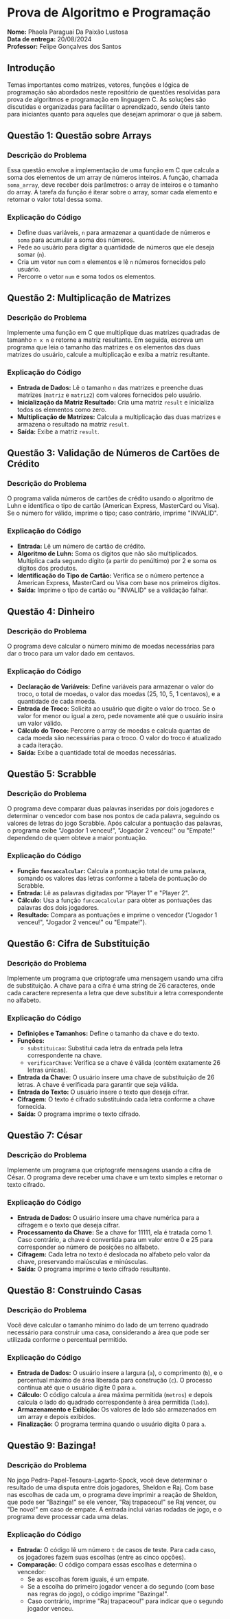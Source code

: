 # Prova de Algoritmo e Programação

**Nome:** Phaola Paraguai Da Paixão Lustosa  
**Data de entrega:** 20/08/2024  
**Professor:** Felipe Gonçalves dos Santos

## Introdução
Temas importantes como matrizes, vetores, funções e lógica de programação são abordados neste repositório de questões resolvidas para prova de algoritmos e programação em linguagem C. As soluções são discutidas e organizadas para facilitar o aprendizado, sendo úteis tanto para iniciantes quanto para aqueles que desejam aprimorar o que já sabem.

## Questão 1: Questão sobre Arrays

### Descrição do Problema
Essa questão envolve a implementação de uma função em C que calcula a soma dos elementos de um array de números inteiros. A função, chamada `soma_array`, deve receber dois parâmetros: o array de inteiros e o tamanho do array. A tarefa da função é iterar sobre o array, somar cada elemento e retornar o valor total dessa soma.

### Explicação do Código
- Define duas variáveis, `n` para armazenar a quantidade de números e `soma` para acumular a soma dos números.
- Pede ao usuário para digitar a quantidade de números que ele deseja somar (`n`).
- Cria um vetor `num` com `n` elementos e lê `n` números fornecidos pelo usuário.
- Percorre o vetor `num` e soma todos os elementos.

## Questão 2: Multiplicação de Matrizes

### Descrição do Problema
Implemente uma função em C que multiplique duas matrizes quadradas de tamanho `n x n` e retorne a matriz resultante. Em seguida, escreva um programa que leia o tamanho das matrizes e os elementos das duas matrizes do usuário, calcule a multiplicação e exiba a matriz resultante.

### Explicação do Código
- **Entrada de Dados:** Lê o tamanho `n` das matrizes e preenche duas matrizes (`matriz` e `matriz2`) com valores fornecidos pelo usuário.
- **Inicialização da Matriz Resultado:** Cria uma matriz `result` e inicializa todos os elementos como zero.
- **Multiplicação de Matrizes:** Calcula a multiplicação das duas matrizes e armazena o resultado na matriz `result`.
- **Saída:** Exibe a matriz `result`.

## Questão 3: Validação de Números de Cartões de Crédito

### Descrição do Problema
O programa valida números de cartões de crédito usando o algoritmo de Luhn e identifica o tipo de cartão (American Express, MasterCard ou Visa). Se o número for válido, imprime o tipo; caso contrário, imprime "INVALID".

### Explicação do Código
- **Entrada:** Lê um número de cartão de crédito.
- **Algoritmo de Luhn:** Soma os dígitos que não são multiplicados. Multiplica cada segundo dígito (a partir do penúltimo) por 2 e soma os dígitos dos produtos.
- **Identificação do Tipo de Cartão:** Verifica se o número pertence a American Express, MasterCard ou Visa com base nos primeiros dígitos.
- **Saída:** Imprime o tipo de cartão ou "INVALID" se a validação falhar.

## Questão 4: Dinheiro

### Descrição do Problema
O programa deve calcular o número mínimo de moedas necessárias para dar o troco para um valor dado em centavos.

### Explicação do Código
- **Declaração de Variáveis:** Define variáveis para armazenar o valor do troco, o total de moedas, o valor das moedas (25, 10, 5, 1 centavos), e a quantidade de cada moeda.
- **Entrada de Troco:** Solicita ao usuário que digite o valor do troco. Se o valor for menor ou igual a zero, pede novamente até que o usuário insira um valor válido.
- **Cálculo do Troco:** Percorre o array de moedas e calcula quantas de cada moeda são necessárias para o troco. O valor do troco é atualizado a cada iteração.
- **Saída:** Exibe a quantidade total de moedas necessárias.

## Questão 5: Scrabble

### Descrição do Problema
O programa deve comparar duas palavras inseridas por dois jogadores e determinar o vencedor com base nos pontos de cada palavra, seguindo os valores de letras do jogo Scrabble. Após calcular a pontuação das palavras, o programa exibe "Jogador 1 venceu!", "Jogador 2 venceu!" ou "Empate!" dependendo de quem obteve a maior pontuação.

### Explicação do Código
- **Função `funcaocalcular`:** Calcula a pontuação total de uma palavra, somando os valores das letras conforme a tabela de pontuação do Scrabble.
- **Entrada:** Lê as palavras digitadas por "Player 1" e "Player 2".
- **Cálculo:** Usa a função `funcaocalcular` para obter as pontuações das palavras dos dois jogadores.
- **Resultado:** Compara as pontuações e imprime o vencedor ("Jogador 1 venceu!", "Jogador 2 venceu!" ou "Empate!").

## Questão 6: Cifra de Substituição

### Descrição do Problema
Implemente um programa que criptografe uma mensagem usando uma cifra de substituição. A chave para a cifra é uma string de 26 caracteres, onde cada caractere representa a letra que deve substituir a letra correspondente no alfabeto.

### Explicação do Código
- **Definições e Tamanhos:** Define o tamanho da chave e do texto.
- **Funções:**
  - `substituicao`: Substitui cada letra da entrada pela letra correspondente na chave.
  - `verificarChave`: Verifica se a chave é válida (contém exatamente 26 letras únicas).
- **Entrada da Chave:** O usuário insere uma chave de substituição de 26 letras. A chave é verificada para garantir que seja válida.
- **Entrada do Texto:** O usuário insere o texto que deseja cifrar.
- **Cifragem:** O texto é cifrado substituindo cada letra conforme a chave fornecida.
- **Saída:** O programa imprime o texto cifrado.

## Questão 7: César

### Descrição do Problema
Implemente um programa que criptografe mensagens usando a cifra de César. O programa deve receber uma chave e um texto simples e retornar o texto cifrado.

### Explicação do Código
- **Entrada de Dados:** O usuário insere uma chave numérica para a cifragem e o texto que deseja cifrar.
- **Processamento da Chave:** Se a chave for 11111, ela é tratada como 1. Caso contrário, a chave é convertida para um valor entre 0 e 25 para corresponder ao número de posições no alfabeto.
- **Cifragem:** Cada letra no texto é deslocada no alfabeto pelo valor da chave, preservando maiúsculas e minúsculas.
- **Saída:** O programa imprime o texto cifrado resultante.

## Questão 8: Construindo Casas

### Descrição do Problema
Você deve calcular o tamanho mínimo do lado de um terreno quadrado necessário para construir uma casa, considerando a área que pode ser utilizada conforme o percentual permitido.

### Explicação do Código
- **Entrada de Dados:** O usuário insere a largura (`a`), o comprimento (`b`), e o percentual máximo de área liberada para construção (`c`). O processo continua até que o usuário digite 0 para `a`.
- **Cálculo:** O código calcula a área máxima permitida (`metros`) e depois calcula o lado do quadrado correspondente à área permitida (`lado`).
- **Armazenamento e Exibição:** Os valores de lado são armazenados em um array e depois exibidos.
- **Finalização:** O programa termina quando o usuário digita 0 para `a`.

## Questão 9: Bazinga!

### Descrição do Problema
No jogo Pedra-Papel-Tesoura-Lagarto-Spock, você deve determinar o resultado de uma disputa entre dois jogadores, Sheldon e Raj. Com base nas escolhas de cada um, o programa deve imprimir a reação de Sheldon, que pode ser "Bazinga!" se ele vencer, "Raj trapaceou!" se Raj vencer, ou "De novo!" em caso de empate. A entrada inclui várias rodadas de jogo, e o programa deve processar cada uma delas.

### Explicação do Código
- **Entrada:** O código lê um número `t` de casos de teste. Para cada caso, os jogadores fazem suas escolhas (entre as cinco opções).
- **Comparação:** O código compara essas escolhas e determina o vencedor:
  - Se as escolhas forem iguais, é um empate.
  - Se a escolha do primeiro jogador vencer a do segundo (com base nas regras do jogo), o código imprime "Bazinga!".
  - Caso contrário, imprime "Raj trapaceou!" para indicar que o segundo jogador venceu.
